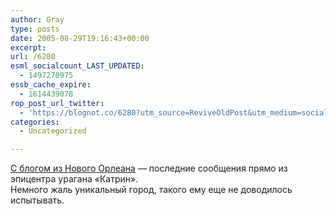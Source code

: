 ```yaml
---
author: Gray
type: posts
date: 2005-08-29T19:16:43+00:00
excerpt:
url: /6280
esml_socialcount_LAST_UPDATED:
  - 1497270975
essb_cache_expire:
  - 1614439078
rop_post_url_twitter:
  - 'https://blognot.co/6280?utm_source=ReviveOldPost&utm_medium=social&utm_campaign=ReviveOldPost'
categories:
  - Uncategorized

---
```








[С блогом из Нового Орлеана][1] &#8212; последние сообщения прямо из эпицентра урагана &#171;Катрин&#187;.  
Немного жаль уникальный город, такого ему еще не доводилось испытывать.

 [1]: http://www.nola.com/weblogs/nola/
